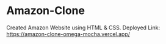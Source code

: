 # Amazon-Clone
Created Amazon Website using HTML & CSS.
Deployed Link: https://amazon-clone-omega-mocha.vercel.app/

